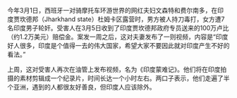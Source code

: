 今年3月1日，西班牙一对骑摩托车环游世界的网红夫妇文森特和费尔南多，在印度贾坎德邦（Jharkhand state）杜姆卡区露营时，男方被人持刀毒打，女方遭7名印度男子轮奸。受害人在3月5日收到了印度贾坎德邦政府专员送来的100万卢比（约1.2万美元）赔偿金。案发一周之后，这对夫妻发布了一则视频，内容是“印度好人很多，印度是个值得一去的伟大国家，希望大家不要因此就对印度产生不好的看法。”

上周，这对受害人再次在油管上发布视频，名为《印度蒙难记》。他们将在印度拍摄的素材剪辑成一个纪录片，时间长达一个小时左右。两口子表示，他们走遍了半个亚洲，遇到的人都很友好善良，但印度人应该除外。